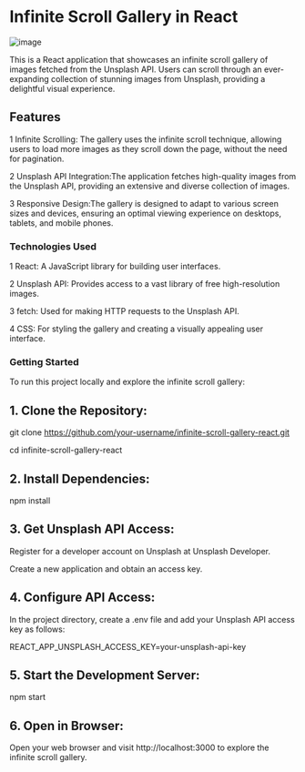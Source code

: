 # Infinite Scroll Gallery in React

![image](https://github.com/Divesh1207/Infinite-Gallery/assets/88198940/d589bc31-69b4-42b4-b20e-900fbe45ecd8)


This is a React application that showcases an infinite scroll gallery of images fetched from the Unsplash API. Users can scroll through an ever-expanding collection of stunning images from Unsplash, providing a delightful visual experience.

## Features


1 Infinite Scrolling: The gallery uses the infinite scroll technique, allowing users to load more images as they scroll down the page, without the need for pagination.

2 Unsplash API Integration:The application fetches high-quality images from the Unsplash API, providing an extensive and diverse collection of images.

3 Responsive Design:The gallery is designed to adapt to various screen sizes and devices, ensuring an optimal viewing experience on desktops, tablets, and mobile phones.

### Technologies Used

1 React: A JavaScript library for building user interfaces.

2 Unsplash API: Provides access to a vast library of free high-resolution images.

3 fetch: Used for making HTTP requests to the Unsplash API.

4 CSS: For styling the gallery and creating a visually appealing user interface.


### Getting Started

To run this project locally and explore the infinite scroll gallery:

## 1. Clone the Repository:

git clone https://github.com/your-username/infinite-scroll-gallery-react.git

cd infinite-scroll-gallery-react

## 2. Install Dependencies:

npm install

## 3. Get Unsplash API Access:

Register for a developer account on Unsplash at Unsplash Developer.

Create a new application and obtain an access key.

## 4. Configure API Access:

In the project directory, create a .env file and add your Unsplash API access key as follows:

REACT_APP_UNSPLASH_ACCESS_KEY=your-unsplash-api-key

## 5. Start the Development Server:

npm start

## 6. Open in Browser:

Open your web browser and visit http://localhost:3000 to explore the infinite scroll gallery.



